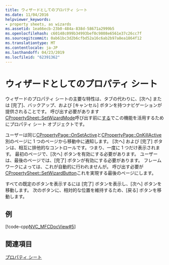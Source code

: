 ```yaml
---
title: ウィザードとしてのプロパティ シート
ms.date: 11/04/2016
helpviewer_keywords:
- property sheets, as wizards
ms.assetid: 1ea66ecb-23b0-484a-838d-58671a2999b5
ms.openlocfilehash: c60148c099b34993bef0c9808e6561e37c26cc7f
ms.sourcegitcommit: 0ab61bc3d2b6cfbd52a16c6ab2b97a8ea1864f12
ms.translationtype: MT
ms.contentlocale: ja-JP
ms.lasthandoff: 04/23/2019
ms.locfileid: "62391362"
---
```

# <a name="property-sheets-as-wizards"></a>ウィザードとしてのプロパティ シート

ウィザードのプロパティ シートの主要な特性は、タブの代わりに、[次へ] または [完了]、バックアップ、および [キャンセル] ボタンを持つナビゲーションが提供されることです。 呼び出す必要があります[CPropertySheet::SetWizardMode](../mfc/reference/cpropertysheet-class.md#setwizardmode)呼び出す前に[する](../mfc/reference/cpropertysheet-class.md#domodal)でこの機能を活用するためにプロパティ シート オブジェクトです。

ユーザーは同じ[CPropertyPage::OnSetActive](../mfc/reference/cpropertypage-class.md#onsetactive)と[CPropertyPage::OnKillActive](../mfc/reference/cpropertypage-class.md#onkillactive)別のページに 1 つのページから移動中に通知します。 [次へ] および [完了] ボタンは、相互に排他的なコントロールです。つまり、一度に 1 つだけ表示されます。 最初のページで、[次へ] ボタンを有効にする必要があります。 ユーザーは、最後のページでは、[完了] ボタンが有効にする必要があります。 フレームワークによっては、これが自動的に行われませんが。 呼び出す必要が[CPropertySheet::SetWizardButton](../mfc/reference/cpropertysheet-class.md#setwizardbuttons)これを実現する最後のページにします。

すべての既定のボタンを表示するには [完了] ボタンを表示し、[次へ] ボタンを移動します。 次のボタンに、相対的な位置を維持するため、[戻る] ボタンを移動します。

## <a name="example"></a>例

[!code-cpp[NVC_MFCDocView#5](../mfc/codesnippet/cpp/property-sheets-as-wizards_1.cpp)]

## <a name="see-also"></a>関連項目

[プロパティ シート](../mfc/property-sheets-mfc.md)

